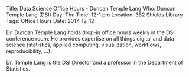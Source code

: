 Title: Data Science Office Hours - Duncan Temple Lang
Who: Duncan Temple Lang (DSI)
Day: Thu
Time: 12-1 pm
Location: 362 Shields Library
Tags: Office Hours
Date: 2017-12-12

Dr. Duncan Temple Lang holds drop-in office hours weekly in the DSI conference
room. He provides expertise on all things digital and data science (statistics,
applied computing, visualization, workflows, reproducibility, ...).

Dr. Temple Lang is the DSI Director and a professor in the Department of
Statistics.
